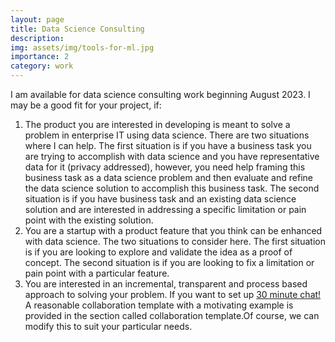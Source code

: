 ```yaml
---
layout: page
title: Data Science Consulting
description: 
img: assets/img/tools-for-ml.jpg
importance: 2
category: work
---
```



<div text-align=justify >
<p>
I am available for data science consulting work beginning August 2023. I may be a good fit for your project, if:
<ol>
<li> The product you are interested in developing is meant to solve a problem in enterprise IT using data science. There are two situations where I can help. The first situation is if you have a business task you are trying to accomplish with data science and you have representative data for it (privacy addressed), however, you need help framing this business task as a data science problem and then evaluate and refine the data science solution to accomplish this business task. The second situation is if you have business task and an existing data science solution and are interested in addressing a specific limitation or pain point with the existing solution.</li>

<li> You are a startup with a product feature that you think can be enhanced with data science. The two situations to consider here. The first situation is if you are looking to explore and validate the idea as a proof of concept. The second situation is if you are looking to fix a limitation or pain point with a particular feature. </li>
<li> You are interested in an incremental, transparent and process based approach to solving your problem. If you want to set up <a href="https://calendly.com/rajiv-sambasivan/30min">30 minute chat!</a> A reasonable collaboration template with a motivating example is provided in the section called collaboration template.Of course, we can modify this to suit your particular needs.</li>
</ol>
</p>




</div>
